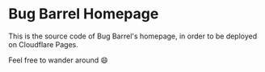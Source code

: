 # Bug Barrel Homepage

This is the source code of Bug Barrel's homepage, in order to be deployed on Cloudflare Pages.

Feel free to wander around 😄
